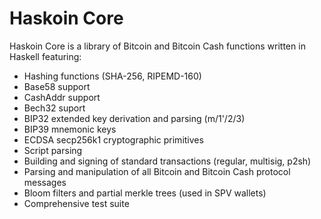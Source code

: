 # Haskoin Core

Haskoin Core is a library of Bitcoin and Bitcoin Cash functions written in Haskell featuring:

- Hashing functions (SHA-256, RIPEMD-160)
- Base58 support
- CashAddr support
- Bech32 suport
- BIP32 extended key derivation and parsing (m/1'/2/3)
- BIP39 mnemonic keys
- ECDSA secp256k1 cryptographic primitives
- Script parsing
- Building and signing of standard transactions (regular, multisig, p2sh)
- Parsing and manipulation of all Bitcoin and Bitcoin Cash protocol messages
- Bloom filters and partial merkle trees (used in SPV wallets)
- Comprehensive test suite
